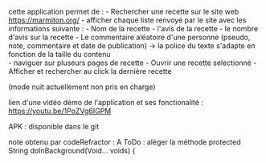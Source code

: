 cette application permet de :
    - Rechercher une recette sur le site web https://marmiton.org/
    - afficher chaque liste renvoyé par le site avec les informations suivante :
          - Nom de la recette
          - l'avis de la recette
          - le nombre d'avis sur la recette
          - Le commentaire aléatoire d'une personne (pseudo, note, commentaire et date de publication) → la police du texte s'adapte en fonction de la taille du contenu   
    - naviguer sur pluseurs pages de recette
    - Ouvrir une recette selectionné 
    - Afficher et rechercher au click la dernière recette
    
(mode nuit actuellement non pris en charge)

lien d'une vidéo démo de l'application et ses fonctionalité : https://youtu.be/1PoZVg6IGPM

APK : disponible dans le git 

note obtenu par codeRefractor : A
ToDo : 
    aléger la méthode 
        protected String doInBackground(Void... voids) {
